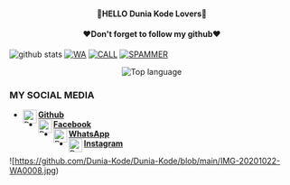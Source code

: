 <h4 align="center">
    🔰HELLO Dunia Kode Lovers🔰
</h4>

<h4 align="center">
   ❤️Don't forget to follow my github❤️
</h4 aling="center">
 
![github stats](https://github-readme-stats.vercel.app/api?username=Dunia-Kode&show_icons=true&theme=dark)
<a href="https://github.com/Dunia-Kode/Wa"><img title="WA" src="https://github-readme-stats.vercel.app/api/pin/?username=Dunia-Kode&repo=Wa&theme=vision-friendly-dark"></a>
<a href="https://github.com/Dunia-Kode/Call"><img title="CALL" src="https://github-readme-stats.vercel.app/api/pin/?username=Dunia-Kode&repo=Call&theme=vision-friendly-dark"></a>
<a href="https://github.com/Dunia-Kode/Spammer"><img title="SPAMMER" src="https://github-readme-stats.vercel.app/api/pin/?username=Dunia-Kode&repo=Spammer&theme=vision-friendly-dark"></a>
<p align="center">
  <img src="https://github-readme-stats.vercel.app/api/top-langs/?username=Dunia-Kode&layout=compact" alt="Top language">

### MY SOCIAL MEDIA
* [<img alt="Dunia-Kode's Github" align="left" width="24px" src="https://cdn.jsdelivr.net/npm/simple-icons@v3/icons/github.svg" /> <b>Github</b>](https://github.com/Dunia-Kode)<br />
* [<img alt="Dunia-Kode's Facebook" align="left" width="24px" src="https://cdn.jsdelivr.net/npm/simple-icons@v3/icons/facebook.svg" /> <b>Facebook</b>](https://www.facebook.com/s.jani.10297)<br />
* [<img alt="Dunia-Kode's Whatsapp" align="left" width="24px" src="https://cdn.jsdelivr.net/npm/simple-icons@v3/icons/whatsapp.svg" /> <b>WhatsApp</b>](https://api.whatsapp.com/send/?phone=%2B6282125068665&text&app_absent=0)<br />
* [<img alt="Dunia-Kode's Instagram" align="left" width="24px" src="https://cdn.jsdelivr.net/npm/simple-icons@v3/icons/instagram.svg" /> <b>Instagram</b>](https://Instagram.com/duniakode.official)<br />

![https://github.com/Dunia-Kode/Dunia-Kode/blob/main/IMG-20201022-WA0008.jpg)
